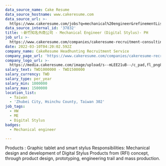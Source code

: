 ```yaml
---
data_source_name: Cake Resume
data_source_hostname: www.cakeresume.com
data_source_url: >-
  https://www.cakeresume.com/jobs?q=mechanical%20engineer&refinementList%5Blang_name%5D%5B0%5D=English&refinementList%5Bsalary_type%5D=per_year&range%5Bsalary_range%5D%5Bmin%5D=1000000&page=3
data_source_internal_id: '37832'
title: ✨新竹知名外商公司 - Mechanical Engineer (Digital Stylus)- PH
job_url: >-
  https://www.cakeresume.com/companies/cakeresume-recruitment-consulting/jobs/201402
date: 2022-03-10T04:20:02.592Z
company_name: CakeResume Headhunting Recruitment Service
company_page_url: 'https://www.cakeresume.com/companies/cakeresume-recruitment-consulting'
company_logo_url: >-
  https://media.cakeresume.com/image/upload/s--mLEE21uB--/c_pad,fl_png8,h_200,w_200/v1620881212/vdbipassrdfr8omwzeq6.png
salary_text: TWD1000000 - TWD1500000
salary_currency: TWD
salary_type: per_year
salary_min: 1000000
salary_max: 1500000
location_list:
  - Taiwan
  - 'Zhubei City, Hsinchu County, Taiwan 302'
job_tags:
  - HW
  - ME
  - Digital Stylus
badges:
  - Mechanical engineer

---
```


Products : Graphic tablet and smart stylus Responsibilities: Mechanical design and development of Digital Stylus Products from (RFI) concept, through product design, prototyping, engineering trail and mass production.